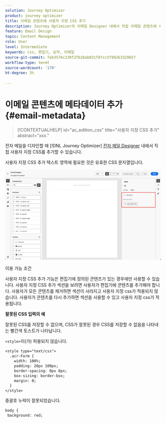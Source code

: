 ```yaml
---
solution: Journey Optimizer
product: journey optimizer
title: 이메일 콘텐츠에 사용자 지정 CSS 추가
description: Journey Optimizer의 이메일 Designer 내에서 직접 이메일 콘텐츠에 사용자 지정 CSS를 추가하는 방법을 알아봅니다
feature: Email Design
topic: Content Management
role: User
level: Intermediate
keywords: css, 편집기, 요약, 이메일
source-git-commit: feb3576c230f2fb28ab031f87cc5f99263329b57
workflow-type: tm+mt
source-wordcount: '179'
ht-degree: 3%

---
```


# 이메일 콘텐츠에 메타데이터 추가 {#email-metadata}

>[!CONTEXTUALHELP]
>id="ac_edition_css"
>title="사용자 지정 CSS 추가"
>abstract="xxx."

전자 메일을 디자인할 때 [!DNL Journey Optimizer] [전자 메일 Designer](get-started-email-design.md) 내에서 직접 사용자 지정 CSS를 추가할 수 있습니다.

사용자 지정 CSS 추가 텍스트 영역에 필요한 것은 유효한 CSS 문자열입니다.

![](assets/email-body-css.png)

이용 가능 조건

사용자 지정 CSS 추가 기능은 편집기에 정의된 콘텐츠가 있는 경우에만 사용할 수 있습니다. 사용자 지정 CSS 추가 섹션을 보려면 사용자가 편집기에 콘텐츠를 추가해야 합니다. 사용자가 모든 콘텐츠를 제거하면 섹션이 사라지고 사용자 지정 css가 적용되지 않습니다. 사용자가 콘텐츠를 다시 추가하면 섹션을 사용할 수 있고 사용자 지정 css가 적용됩니다.

**잘못된 CSS 입력의 예**

잘못된 CSS를 저장할 수 없으며, CSS가 잘못된 경우 CSS를 저장할 수 없음을 나타내는 빨간색 토스트가 나타납니다.

`<style>`이(가) 허용되지 않습니다.


```
<style type="text/css">
  .acr-Form {
    width: 100%;
    padding: 20px 100px;
    border-spacing: 0px 8px;
    box-sizing: border-box;
    margin: 0;
  }
</style>
```


중괄호 누락이 잘못되었습니다.

```
body {
 background: red; 
```
